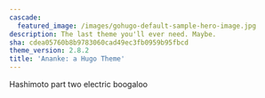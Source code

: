 ```yaml
---
cascade:
  featured_image: /images/gohugo-default-sample-hero-image.jpg
description: The last theme you'll ever need. Maybe.
sha: cdea05760b8b9783060cad49ec3fb0959b95fbcd
theme_version: 2.8.2
title: 'Ananke: a Hugo Theme'
---
```

Hashimoto part two electric boogaloo

